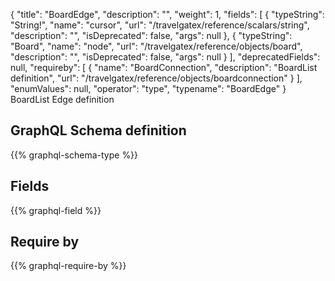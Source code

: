 {
  "title": "BoardEdge",
  "description": "",
  "weight": 1,
  "fields": [
    {
      "typeString": "String!",
      "name": "cursor",
      "url": "/travelgatex/reference/scalars/string",
      "description": "",
      "isDeprecated": false,
      "args": null
    },
    {
      "typeString": "Board",
      "name": "node",
      "url": "/travelgatex/reference/objects/board",
      "description": "",
      "isDeprecated": false,
      "args": null
    }
  ],
  "deprecatedFields": null,
  "requireby": [
    {
      "name": "BoardConnection",
      "description": "BoardList definition",
      "url": "/travelgatex/reference/objects/boardconnection"
    }
  ],
  "enumValues": null,
  "operator": "type",
  "typename": "BoardEdge"
}
BoardList Edge definition
## GraphQL Schema definition

{{% graphql-schema-type %}}

## Fields

{{% graphql-field %}}

## Require by

{{% graphql-require-by %}}
